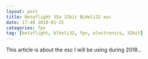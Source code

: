 ```yaml
---
layout: post
title: Betaflight 35a 32bit BLHeli32 esc
date: 17:40 2018-01-21
categories: fpv
tag: [betaflight, blheli32, fpv, electronics, 32bit]
---
```


This article is about the esc I will be using during 2018...